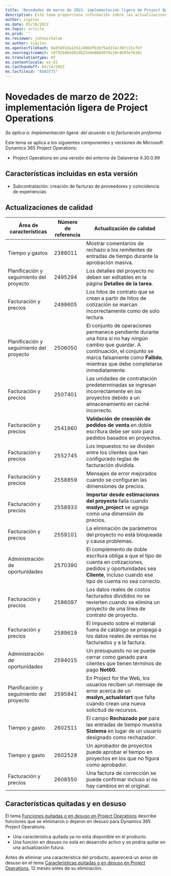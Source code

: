 ```yaml
---
title: 'Novedades de marzo de 2022: implementación ligera de Project Operations'
description: Este tema proporciona información sobre las actualizaciones de calidad disponibles en la versión de marzo de 2022 de la implementación simplificada de Project Operations.
author: sigitac
ms.date: 03/18/2022
ms.topic: article
ms.prod: ''
ms.reviewer: johnmichalak
ms.author: sigitac
ms.openlocfilehash: 8a83491da1d312406dfb36f5ad214c307c15cfbf
ms.sourcegitcommit: c0792bd65d92db25e0e8864879a19c4b93efb10c
ms.translationtype: HT
ms.contentlocale: es-ES
ms.lasthandoff: 04/14/2022
ms.locfileid: "8583771"
---
```

# <a name="whats-new-march-2022---project-operations-lite-deployment"></a>Novedades de marzo de 2022: implementación ligera de Project Operations

_Se aplica a: Implementación ligera: del acuerdo a la facturación proforma_

Este tema se aplica a los siguientes componentes y versiones de Microsoft Dynamics 365 Project Operations:

- Project Operations en una versión del entorno de Dataverse 4.30.0.99

## <a name="features-included-in-this-release"></a>Características incluidas en esta versión

- Subcontratación: creación de facturas de proveedores y coincidencia de experiencias

## <a name="quality-updates"></a>Actualizaciones de calidad

| Área de características | Número de referencia | Actualización de calidad |
| --- | --- | --- |
| Tiempo y gastos | 2388011 | Mostrar comentarios de rechazo a los remitentes de entradas de tiempo durante la aprobación masiva. |
| Planificación y seguimiento del proyecto | 2495294 | Los detalles del proyecto no deben ser editables en la página **Detalles de la tarea**. |
| Facturación y precios | 2499605 | Los hitos de contrato que se crean a partir de hitos de cotización se marcan incorrectamente como de solo lectura. |
| Planificación y seguimiento del proyecto | 2506050 | El conjunto de operaciones permanece pendiente durante una hora si no hay ningún cambio que guardar. A continuación, el conjunto se marca falsamente como **Fallido**, mientras que debe completarse inmediatamente. |
| Facturación y precios | 2507401 | Las unidades de contratación predeterminadas se ingresan incorrectamente en los proyectos debido a un almacenamiento en caché incorrecto. |
| Facturación y precios | 2541660 | **Validación de creación de pedidos de venta** en doble escritura debe ser solo para pedidos basados en proyectos. |
| Facturación y precios | 2552745 | Los impuestos no se dividen entre los clientes que han configurado reglas de facturación dividida. |
| Facturación y precios | 2558859 | Mensajes de error mejorados cuando se configuran las dimensiones de precios. |
| Facturación y precios | 2558933 | **Importar desde estimaciones del proyecto** falla cuando **msdyn\_project** se agrega como una dimensión de precios. |
| Facturación y precios | 2559101 | La eliminación de parámetros del proyecto no está bloqueada y causa problemas. |
| Administración de oportunidades | 2570390 | El complemento de doble escritura obliga a que el tipo de cuenta en cotizaciones, pedidos y oportunidades sea **Cliente**, incluso cuando ese tipo de cuenta no sea correcto. |
| Facturación y precios | 2586097 | Los datos reales de costos facturados divididos no se revierten cuando se elimina un proyecto de una línea de contrato de proyecto. |
| Facturación y precios | 2589619 | El impuesto sobre el material fuera de catálogo se propaga a los datos reales de ventas no facturados y a la factura. |
| Administración de oportunidades | 2594015 | Un presupuesto no se puede cerrar como ganado para clientes que tienen términos de pago **Net60**. |
| Planificación y seguimiento del proyecto | 2595841 | En Project for the Web, los usuarios reciben un mensaje de error acerca de un **msdyn\_actualstart** que falta cuando crean una nueva solicitud de recursos. |
| Tiempo y gasto | 2602511 | El campo **Rechazado por** para las entradas de tiempo muestra **Sistema** en lugar de un usuario designado como rechazador. |
| Tiempo y gasto | 2602528 | Un aprobador de proyectos puede aprobar el tiempo en proyectos en los que no figura como aprobador. |
| Facturación y precios | 2608550 | Una factura de corrección se puede confirmar incluso si no hay cambios en el original. |

## <a name="removed-and-deprecated-features"></a>Características quitadas y en desuso

El tema [Funciones quitadas o en desuso en Project Operations](../../whats-new/removed-depreciated-features-project.md) describe funciones que se eliminaron o dejaron en desuso para Dynamics 365 Project Operations.

- Una característica quitada ya no está disponible en el producto.
- Una función en desuso no está en desarrollo activo y se podría quitar en una actualización futura.

Antes de eliminar una característica del producto, aparecerá un aviso de desuso en el tema [Características quitadas o en desuso en Project Operations](../../whats-new/removed-depreciated-features-project.md), 12 meses antes de su eliminación.
